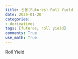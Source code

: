 ```yaml
---
title: 선물(Futures) Roll Yield
date: 2025-01-20
categories: 
- derivatives
tags: [futures, roll yield]
comments: True
use_math: True
---
```






Roll Yield

 
